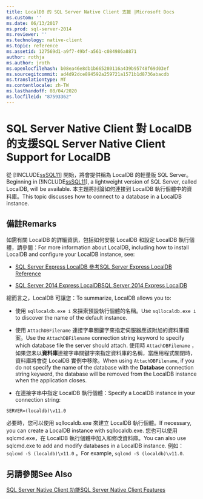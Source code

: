 ```yaml
---
title: LocalDB 的 SQL Server Native Client 支援 |Microsoft Docs
ms.custom: ''
ms.date: 06/13/2017
ms.prod: sql-server-2014
ms.reviewer: ''
ms.technology: native-client
ms.topic: reference
ms.assetid: 127569d1-a9f7-49bf-a561-c084986a8871
author: rothja
ms.author: jroth
ms.openlocfilehash: b08ea46e8db1b665280116a439b95748f69d03ef
ms.sourcegitcommit: ad4d92dce894592a259721a1571b1d8736abacdb
ms.translationtype: MT
ms.contentlocale: zh-TW
ms.lasthandoff: 08/04/2020
ms.locfileid: "87593362"
---
```

# <a name="sql-server-native-client-support-for-localdb"></a><span data-ttu-id="32824-102">SQL Server Native Client 對 LocalDB 的支援</span><span class="sxs-lookup"><span data-stu-id="32824-102">SQL Server Native Client Support for LocalDB</span></span>
  <span data-ttu-id="32824-103">從 [!INCLUDE[ssSQL11](../../../includes/sssql11-md.md)] 開始，將會提供稱為 LocalDB 的輕量版 SQL Server。</span><span class="sxs-lookup"><span data-stu-id="32824-103">Beginning in [!INCLUDE[ssSQL11](../../../includes/sssql11-md.md)], a lightweight version of SQL Server, called LocalDB, will be available.</span></span> <span data-ttu-id="32824-104">本主題將討論如何連接到 LocalDB 執行個體中的資料庫。</span><span class="sxs-lookup"><span data-stu-id="32824-104">This topic discusses how to connect to a database in a LocalDB instance.</span></span>  
  
## <a name="remarks"></a><span data-ttu-id="32824-105">備註</span><span class="sxs-lookup"><span data-stu-id="32824-105">Remarks</span></span>  
 <span data-ttu-id="32824-106">如需有關 LocalDB 的詳細資訊，包括如何安裝 LocalDB 和設定 LocalDB 執行個體，請參閱：</span><span class="sxs-lookup"><span data-stu-id="32824-106">For more information about LocalDB, including how to install LocalDB and configure your LocalDB instance, see:</span></span>  
  
-   [<span data-ttu-id="32824-107">SQL Server Express LocalDB 參考</span><span class="sxs-lookup"><span data-stu-id="32824-107">SQL Server Express LocalDB Reference</span></span>](../../sql-server-express-localdb-reference.md)  
  
-   [<span data-ttu-id="32824-108">SQL Server 2014 Express LocalDB</span><span class="sxs-lookup"><span data-stu-id="32824-108">SQL Server 2014 Express LocalDB</span></span>](../../../database-engine/configure-windows/sql-server-2016-express-localdb.md)  
  
 <span data-ttu-id="32824-109">總而言之，LocalDB 可讓您：</span><span class="sxs-lookup"><span data-stu-id="32824-109">To summarize, LocalDB allows you to:</span></span>  
  
-   <span data-ttu-id="32824-110">使用 `sqllocaldb.exe i` 來探索預設執行個體的名稱。</span><span class="sxs-lookup"><span data-stu-id="32824-110">Use `sqllocaldb.exe i` to discover the name of the default instance.</span></span>  
  
-   <span data-ttu-id="32824-111">使用 `AttachDBFilename` 連接字串關鍵字來指定伺服器應該附加的資料庫檔案。</span><span class="sxs-lookup"><span data-stu-id="32824-111">Use the `AttachDBFilename` connection string keyword to specify which database file the server should attach.</span></span> <span data-ttu-id="32824-112">使用時 `AttachDBFilename` ，如果您未以**資料庫**連接字串關鍵字來指定資料庫的名稱，當應用程式關閉時，資料庫將會從 LocalDB 實例中移除。</span><span class="sxs-lookup"><span data-stu-id="32824-112">When using `AttachDBFilename`, if you do not specify the name of the database with the **Database** connection string keyword, the database will be removed from the LocalDB instance when the application closes.</span></span>  
  
-   <span data-ttu-id="32824-113">在連接字串中指定 LocalDB 執行個體：</span><span class="sxs-lookup"><span data-stu-id="32824-113">Specify a LocalDB instance in your connection string:</span></span>  
  
```  
SERVER=(localdb)\v11.0  
```  
  
 <span data-ttu-id="32824-114">必要時，您可以使用 sqllocaldb.exe 來建立 LocalDB 執行個體。</span><span class="sxs-lookup"><span data-stu-id="32824-114">If necessary, you can create a LocalDB instance with sqllocaldb.exe.</span></span> <span data-ttu-id="32824-115">您也可以使用 sqlcmd.exe，在 LocalDB 執行個體中加入和修改資料庫。</span><span class="sxs-lookup"><span data-stu-id="32824-115">You can also use sqlcmd.exe to add and modify databases in a LocalDB instance.</span></span> <span data-ttu-id="32824-116">例如： `sqlcmd -S (localdb)\v11.0` 。</span><span class="sxs-lookup"><span data-stu-id="32824-116">For example, `sqlcmd -S (localdb)\v11.0`.</span></span>  
  
## <a name="see-also"></a><span data-ttu-id="32824-117">另請參閱</span><span class="sxs-lookup"><span data-stu-id="32824-117">See Also</span></span>  
 [<span data-ttu-id="32824-118">SQL Server Native Client 功能</span><span class="sxs-lookup"><span data-stu-id="32824-118">SQL Server Native Client Features</span></span>](sql-server-native-client-features.md)  
  
  
